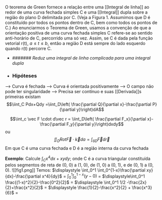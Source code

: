 O teorema de Green fornece a relação entre uma [[Integral de linha]] ao redor de uma curva
fechada simples C e uma [[Integral]] dupla sobre a região do plano D delimitada por C. (Veja a
Figura 1. Assumimos que D é constituído por todos os pontos dentro de C, bem como todos
os pontos de C.) Ao enunciarmos o Teorema de Green, usamos a convenção de que a orientação positiva de uma curva fechada simples C refere-se ao sentido anti-horário de C, percorrido uma só vez. Assim, se C é dada pela função vetorial r(t), $a \leq t\leq b$, então a região
D está sempre do lado esquerdo quando r(t) percorre C. 

- ####### *Reduz uma integral de linha complicada para uma integral dupla*

- ### Hipóteses
--> Curva é fechada
--> Curva é orientada positivamente
--> O campo não pode ter singularidade
--> Precisa ser contínuo e suas [[Derivada]]s primeiras existam
$$\iint_C Pdx+Qdy =\iint_D\left( \frac{\partial Q}{\partial x}-\frac{\partial P}{\partial y}\right)dA$$

$$\int_c \vec F \cdot d\vec r = \iint_D\left( \frac{\partial F_x}{\partial x}-\frac{\partial F_y}{\partial y}\right)dxdy$$ ou
$$\iint_D Rot\vec F \cdot\vec kda = \int_{\delta D}\vec F d\vec r$$
Em que C é uma curva fechada e D é a região interna da curva fechada

**Exemplo**:
	Calcule $\int_C x^4dx+xydy$; onde C é a curva triangular constituída pelos segmentos de reta de (0, 0) a (1, 0), de (1, 0) a (0, 1), e de (0, 1) a (0, 0).
	![[fig1.png]]
	Temos:
	$\displaystyle \int_0^1 \int_0^{1-x}\frac{\partial xy}{dx}-\frac{\partial x^4}{dy}$ = $\displaystyle \int_0^1 \int_0^{1-x} (y-0)$ = $\displaystyle\int_0^1 \frac{(1-x)^2}{2}-\frac{0^2}{2}$ = $\displaystyle \int_0^1 1/2 -\frac{2x}{2}+\frac{x^2}{2}$ =  $\displaystyle \frac{1}{2}-\frac{x^2}{2} + \frac{x^3}{6}$ = 